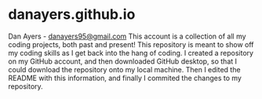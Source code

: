 # danayers.github.io
Dan Ayers - danayers95@gmail.com
This account is a collection of all my coding projects, both past and present!
This repository is meant to show off my coding skills as I get back into the hang of coding. 
I created a repository on my GitHub account, and then downloaded GitHub desktop, so that I could download the repository onto my local machine. Then I edited the README with this information, and finally I commited the changes to my repository. 
